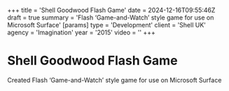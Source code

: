 +++
title = 'Shell Goodwood Flash Game'
date = 2024-12-16T09:55:46Z
draft = true
summary = 'Flash ‘Game-and-Watch’ style game for use on Microsoft Surface'
[params]
  type = 'Development'
  client = 'Shell UK'
  agency = 'Imagination'
  year = '2015'
  video = ''
+++

# Shell Goodwood Flash Game

Created Flash ‘Game-and-Watch’ style game for use on Microsoft Surface
